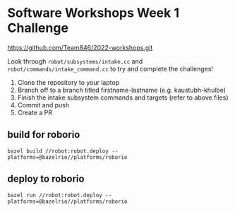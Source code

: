 # Software Workshops Week 1 Challenge

https://github.com/Team846/2022-workshops.git

Look through `robot/subsystems/intake.cc` and `robot/commands/intake_command.cc` to try and complete the challenges!

1. Clone the repository to your laptop
2. Branch off to a branch titled firstname-lastname (e.g. kaustubh-khulbe)
3. Finish the intake subsystem commands and targets (refer to above files)
4. Commit and push
5. Create a PR

## build for roborio

`bazel build //robot:robot.deploy --platforms=@bazelrio//platforms/roborio`

## deploy to roborio

`bazel run //robot:robot.deploy --platforms=@bazelrio//platforms/roborio`
